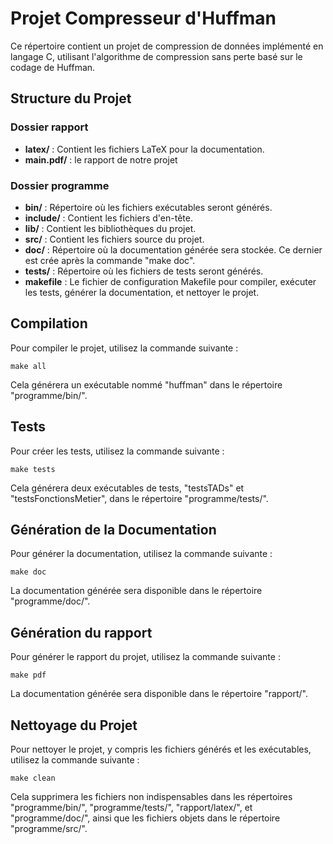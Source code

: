 # Projet Compresseur d'Huffman

Ce répertoire contient un projet de compression de données implémenté en langage C, utilisant l'algorithme de compression sans perte basé sur le codage de Huffman.

## Structure du Projet

### Dossier rapport
- **latex/** : Contient les fichiers LaTeX pour la documentation.
- **main.pdf/** : le rapport de notre projet

### Dossier programme
- **bin/** : Répertoire où les fichiers exécutables seront générés.
- **include/** : Contient les fichiers d'en-tête.
- **lib/** : Contient les bibliothèques du projet.
- **src/** : Contient les fichiers source du projet.
- **doc/** : Répertoire où la documentation générée sera stockée. Ce dernier est crée après la commande "make doc".
- **tests/** : Répertoire où les fichiers de tests seront générés.
- **makefile** : Le fichier de configuration Makefile pour compiler, exécuter les tests, générer la documentation, et nettoyer le projet.

## Compilation

Pour compiler le projet, utilisez la commande suivante :

```
make all
```

Cela générera un exécutable nommé "huffman" dans le répertoire "programme/bin/".

## Tests

Pour créer les tests, utilisez la commande suivante :

```
make tests
```

Cela générera deux exécutables de tests, "testsTADs" et "testsFonctionsMetier", dans le répertoire "programme/tests/".

## Génération de la Documentation

Pour générer la documentation, utilisez la commande suivante :

```
make doc
```

La documentation générée sera disponible dans le répertoire "programme/doc/".

## Génération du rapport

Pour générer le rapport du projet, utilisez la commande suivante :

```
make pdf
```

La documentation générée sera disponible dans le répertoire "rapport/".

## Nettoyage du Projet

Pour nettoyer le projet, y compris les fichiers générés et les exécutables, utilisez la commande suivante :

```
make clean
```

Cela supprimera les fichiers non indispensables dans les répertoires "programme/bin/", "programme/tests/", "rapport/latex/", et "programme/doc/", ainsi que les fichiers objets dans le répertoire "programme/src/".
